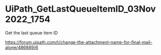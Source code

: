 # UiPath_GetLastQueueItemID_03Nov2022_1754

Get the last queue item ID 

https://forum.uipath.com/t/change-the-attachment-name-for-final-mail-alone/486889/6
